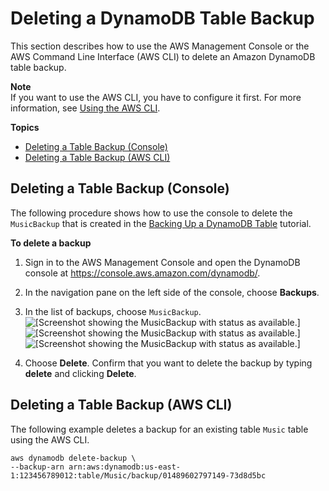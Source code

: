 # Deleting a DynamoDB Table Backup<a name="Delete.Tutorial"></a>

This section describes how to use the AWS Management Console or the AWS Command Line Interface \(AWS CLI\) to delete an Amazon DynamoDB table backup\. 

**Note**  
If you want to use the AWS CLI, you have to configure it first\. For more information, see [Using the AWS CLI](Tools.CLI.md)\.

**Topics**
+ [Deleting a Table Backup \(Console\)](#deletebackup_console)
+ [Deleting a Table Backup \(AWS CLI\)](#deletebackup_cli)

## Deleting a Table Backup \(Console\)<a name="deletebackup_console"></a>

The following procedure shows how to use the console to delete the `MusicBackup` that is created in the [Backing Up a DynamoDB Table](Backup.Tutorial.md) tutorial\.

**To delete a backup**

1. Sign in to the AWS Management Console and open the DynamoDB console at [https://console\.aws\.amazon\.com/dynamodb/](https://console.aws.amazon.com/dynamodb/)\.

1. In the navigation pane on the left side of the console, choose **Backups**\.

1. In the list of backups, choose `MusicBackup`\.  
![\[Screenshot showing the MusicBackup with status as available.\]](http://docs.aws.amazon.com/amazondynamodb/latest/developerguide/images/select_musicbackup.png)![\[Screenshot showing the MusicBackup with status as available.\]](http://docs.aws.amazon.com/amazondynamodb/latest/developerguide/)![\[Screenshot showing the MusicBackup with status as available.\]](http://docs.aws.amazon.com/amazondynamodb/latest/developerguide/)

1. Choose **Delete**\. Confirm that you want to delete the backup by typing **delete** and clicking **Delete**\.

## Deleting a Table Backup \(AWS CLI\)<a name="deletebackup_cli"></a>

The following example deletes a backup for an existing table `Music` table using the AWS CLI\.

```
aws dynamodb delete-backup \
--backup-arn arn:aws:dynamodb:us-east-1:123456789012:table/Music/backup/01489602797149-73d8d5bc
```